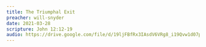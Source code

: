 ```yaml
---
title: The Triumphal Exit
preacher: will-snyder
date: 2021-03-28
scripture: John 12:12-19
audio: https://drive.google.com/file/d/19ljFBfRx3IAsdV6VRg8_i19Qvw1d07pV/view
---
```

